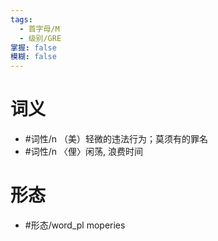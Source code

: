 ```yaml
---
tags:
  - 首字母/M
  - 级别/GRE
掌握: false
模糊: false
---
```

# 词义
- #词性/n  （美）轻微的违法行为；莫须有的罪名
- #词性/n  〈俚〉闲荡, 浪费时间
# 形态
- #形态/word_pl moperies
